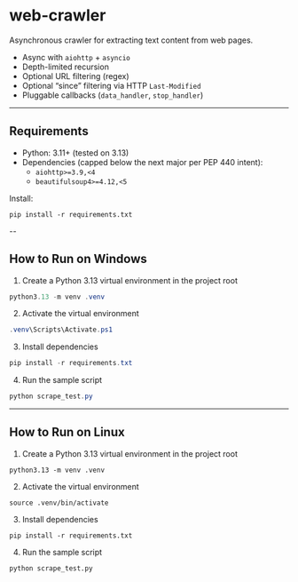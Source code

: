 # web-crawler
Asynchronous crawler for extracting text content from web pages.

- Async with `aiohttp` + `asyncio`
- Depth-limited recursion
- Optional URL filtering (regex)
- Optional “since” filtering via HTTP `Last-Modified`
- Pluggable callbacks (`data_handler`, `stop_handler`)

---

## Requirements

- Python: 3.11+ (tested on 3.13)
- Dependencies (capped below the next major per PEP 440 intent):
  - `aiohttp>=3.9,<4`
  - `beautifulsoup4>=4.12,<5`

Install:
```shell
pip install -r requirements.txt
```

--

## How to Run on Windows

1) Create a Python 3.13 virtual environment in the project root
```powershell
python3.13 -m venv .venv
```

2) Activate the virtual environment
```powershell
.venv\Scripts\Activate.ps1
```

3) Install dependencies
```powershell
pip install -r requirements.txt
```

4) Run the sample script
```powershell
python scrape_test.py
```

---

## How to Run on Linux

1) Create a Python 3.13 virtual environment in the project root
```shell
python3.13 -m venv .venv
```

2) Activate the virtual environment
```shell
source .venv/bin/activate
```

3) Install dependencies
```shell
pip install -r requirements.txt
```

4) Run the sample script
```shell
python scrape_test.py
```